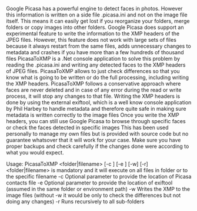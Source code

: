 Google Picasa has a powerful engine to detect faces in photos. However this information is written on a side file .picasa.ini and not on the image file itself. This means it can easily get lost if you reorganize your folders, merge folders or copy images into other folders.
Google Picasa does support an experimental feature to write the information to the XMP headers of the JPEG files. However, this feature does not work with large sets of files because it always restart from the same files, adds unnecessary changes to metadata and crashes if you have more than a few hundreds of thousand files
PicasaToXMP is a .Net console application to solve this problem by reading the .picasa.ini and writing any detected faces to the XMP headers of JPEG files.
PicasaToXMP allows to just check differences so that you know what is going to be written or do the full processing, including writing the XMP headers.
PicasaToXMP follows a conservative approach where faces are never deleted and in case of any error during the read or write process, it will stop any changes to that file.
Writing the XMP headers is done by using the external exiftool, which is a well know console application by Phil Harbey to handle metadata and therefore quite safe in making sure metadata is written correctly to the image files
Once you write the XMP headers, you can still use Google Picasa to browse through specific faces or check the faces detected in specific images
This has been used personally to manage my own files but is provided with source code but no guarantee whatsover that it will work for your case. Make sure you have proper backups and check carefully if the changes done were according to what you would expect.

Usage: PicasaToXMP <folder|filename> [-c <contactsFile>] [-e <ExifToolFile>] [-w] [-r]
    <folder|filename> is mandatory and it will execute on all files in folder or to the specific filename
    -c Optional parameter to provide the location of Picasa contacts file
    -e Optional parameter to provide the location of exiftool (assumed in the same folder or environment path)
    -w Writes the XMP to the image files (without -w it would be only to check the differences but not doing any changes)
    -r Runs recursively to all sub-folders
    
